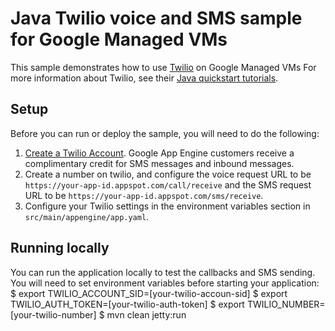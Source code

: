 # Java Twilio voice and SMS sample for Google Managed VMs
This sample demonstrates how to use [Twilio](https://www.twilio.com) on Google Managed VMs
For more information about Twilio, see their [Java quickstart tutorials](https://www.twilio.com/docs/quickstart/java).
## Setup
Before you can run or deploy the sample, you will need to do the following:
1. [Create a Twilio Account](http://ahoy.twilio.com/googlecloudplatform). Google App Engine
customers receive a complimentary credit for SMS messages and inbound messages.
1. Create a number on twilio, and configure the voice request URL to be ``https://your-app-id.appspot.com/call/receive``
and the SMS request URL to be ``https://your-app-id.appspot.com/sms/receive``.
1. Configure your Twilio settings in the environment variables section in ``src/main/appengine/app.yaml``.
## Running locally
You can run the application locally to test the callbacks and SMS sending. You
will need to set environment variables before starting your application:
    $ export TWILIO_ACCOUNT_SID=[your-twilio-accoun-sid]
    $ export TWILIO_AUTH_TOKEN=[your-twilio-auth-token]
    $ export TWILIO_NUMBER=[your-twilio-number]
    $ mvn clean jetty:run

